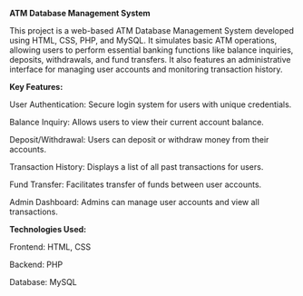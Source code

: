 **ATM Database Management System**

This project is a web-based ATM Database Management System developed using HTML, CSS, PHP, and MySQL. 
It simulates basic ATM operations, allowing users to perform essential banking functions like balance inquiries, deposits, withdrawals, and fund transfers. 
It also features an administrative interface for managing user accounts and monitoring transaction history.

**Key Features:**

User Authentication: Secure login system for users with unique credentials.

Balance Inquiry: Allows users to view their current account balance.

Deposit/Withdrawal: Users can deposit or withdraw money from their accounts.

Transaction History: Displays a list of all past transactions for users.

Fund Transfer: Facilitates transfer of funds between user accounts.

Admin Dashboard: Admins can manage user accounts and view all transactions.


**Technologies Used:**

Frontend: HTML, CSS

Backend: PHP

Database: MySQL
